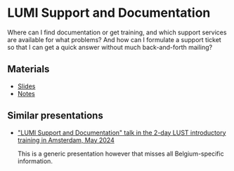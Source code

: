 # LUMI Support and Documentation

<!-- *Presenter: Kurt Lust*  -->

Where can I find documentation or get training, and which support services are 
available for what problems? And how can I formulate a support ticket so that I can
get a quick answer without much back-and-forth mailing?


## Materials

-   [Slides](https://465000095.lumidata.eu/training-materials-web/intro-evolving/files/LUMI-BE-Intro-evolving-10-Support.pdf)
-   [Notes](10-Support.md)


## Similar presentations

-   ["LUMI Support and Documentation" talk in the 2-day LUST introductory training in Amsterdam, May 2024](https://lumi-supercomputer.github.io/LUMI-training-materials/2day-20240502/extra_10_Support/)

    This is a generic presentation however that misses all Belgium-specific information.
